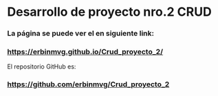 # Desarrollo de proyecto nro.2 CRUD
### La página se puede ver el en siguiente link:
### https://erbinmvg.github.io/Crud_proyecto_2/
El repositorio GitHub es:
### https://github.com/erbinmvg/Crud_proyecto_2